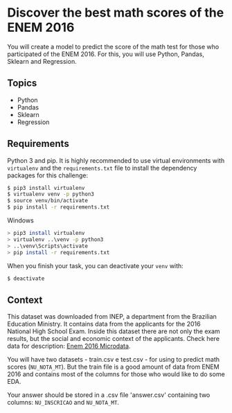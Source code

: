 # Discover the best math scores of the ENEM 2016

You will create a model to predict the score of the math test for those who participated of the ENEM 2016. For this, you will use Python, Pandas, Sklearn and Regression.


## Topics

- Python
- Pandas
- Sklearn
- Regression

## Requirements

Python 3 and pip. It is highly recommended to use virtual environments with `virtualenv` and the `requirements.txt` file to install the dependency packages for this challenge:

```bash
$ pip3 install virtualenv
$ virtualenv venv -p python3
$ source venv/bin/activate
$ pip install -r requirements.txt
```

Windows

```bash
> pip3 install virtualenv
> virtualenv ..\venv -p python3
> ..\venv\Scripts\activate
> pip install -r requirements.txt
```
When you finish your task, you can deactivate your `venv` with: 

```bash
$ deactivate
```

## Context

This dataset was downloaded from INEP, a department from the Brazilian Education Ministry. It contains data from the applicants for the 2016 National High School Exam. Inside this dataset there are not only the exam results, but the social and economic context of the applicants.
Check here data for description: [Enem 2016 Microdata](https://s3-us-west-1.amazonaws.com/acceleration-assets-highway/data-science/dicionario-de-dados.zip).

You will have two datasets - train.csv e test.csv - for using to predict math scores (`NU_NOTA_MT`). But the train file is a good amount of data from ENEM 2016 and contains most of the columns for those who would like to do some EDA.

Your answer should be stored in a .csv file 'answer.csv' containing two columns: `NU_INSCRICAO` and `NU_NOTA_MT`.

